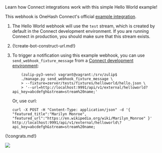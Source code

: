 Learn how Connect integrations work with this simple Hello World example!

This webhook is OneHash Connect's official [example
integration](/api/incoming-webhooks-walkthrough).

1. The Hello World webhook will use the `test` stream, which is created
    by default in the Connect development environment. If you are running
    Connect in production, you should make sure that this stream exists.

1. {!create-bot-construct-url.md!}

1. To trigger a notification using this example webhook, you can use
    `send_webhook_fixture_message` from a [Connect development
    environment](https://zulip.readthedocs.io/en/latest/development/overview.html):

    ```
        (zulip-py3-venv) vagrant@vagrant:/srv/zulip$
        ./manage.py send_webhook_fixture_message \
        > --fixture=zerver/tests/fixtures/helloworld/hello.json \
        > '--url=http://localhost:9991/api/v1/external/helloworld?api_key=abcdefgh&stream=stream%20name;'
    ```

    Or, use curl:

    ```
    curl -X POST -H "Content-Type: application/json" -d '{ "featured_title":"Marilyn Monroe", "featured_url":"https://en.wikipedia.org/wiki/Marilyn_Monroe" }' http://localhost:9991/api/v1/external/helloworld\?api_key=abcdefgh&stream=stream%20name;
    ```

{!congrats.md!}

![](/static/images/integrations/helloworld/001.png)
